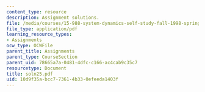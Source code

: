 ```yaml
---
content_type: resource
description: Assignment solutions.
file: /media/courses/15-988-system-dynamics-self-study-fall-1998-spring-1999/10d9f35abcc773614b330efeeda1403f_soln25.pdf
file_type: application/pdf
learning_resource_types:
- Assignments
ocw_type: OCWFile
parent_title: Assignments
parent_type: CourseSection
parent_uid: 78665a7a-0481-4dfc-c166-ac4cab9c35c7
resourcetype: Document
title: soln25.pdf
uid: 10d9f35a-bcc7-7361-4b33-0efeeda1403f
---
```

